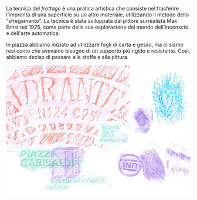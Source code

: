 La tecnica del _frottage_ è una pratica artistica che consiste nel trasferire l’impronta di una superficie su un altro materiale, utilizzando il metodo dello “sfregamento". La tecnica è stata sviluppata dal pittore surrealista Max Ernst nel 1925, come parte della sua esplorazione del mondo dell'inconscio e dell'arte automatica.

In piazza abbiamo iniziato ad utilizzare fogli di carta e gesso, ma ci siamo resi conto che avevamo bisogno di un supporto più rigido e resistente. Così, abbiamo deciso di passare alla stoffa e alla pittura.

![alt text](../../images/frottagecarta.jpg)
